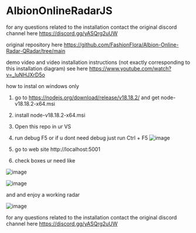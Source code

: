 # AlbionOnlineRadarJS

for any questions related to the installation contact the original discord channel here
https://discord.gg/yASQrg2uUW

original repository here https://github.com/FashionFlora/Albion-Online-Radar-QRadar/tree/main

demo video and video installation instructions (not exactly corresponding to this installation diagram) see here
https://www.youtube.com/watch?v=_luNHJXrD5o

how to instal on windows only

1. go to https://nodejs.org/download/release/v18.18.2/ and get node-v18.18.2-x64.msi 

2. install  node-v18.18.2-x64.msi
   
4. Open this repo in ur VS
   
6. run debug F5 or if u dont need debug just run Ctrl + F5
![image](https://github.com/vlaskinarita/AlbionOnlineRadarJS/assets/120003563/05e7d19c-709e-433d-b851-70509d7cc07c)

7. go to web site http://localhost:5001
   
8. check boxes ur need like

![image](https://github.com/vlaskinarita/AlbionOnlineRadarJS/assets/120003563/61c2741f-abd1-4ad6-9b58-6a85967bfabb)

![image](https://github.com/vlaskinarita/AlbionOnlineRadarJS/assets/120003563/66d955ed-d41d-4631-84e8-322bf12a2cde)


and and enjoy a working radar

![image](https://github.com/vlaskinarita/AlbionOnlineRadarJS/assets/120003563/981ffd16-f1a4-4bd5-b32f-0a33d487d4cd)

for any questions related to the installation contact the original discord channel here https://discord.gg/yASQrg2uUW

